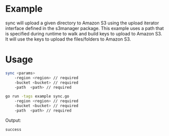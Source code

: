 # Example

sync will upload a given directory to Amazon S3 using the upload iterator interface defined in the
s3manager package. This example uses a path that is specified during runtime to walk and build keys
to upload to Amazon S3. It will use the keys to upload the files/folders to Amazon S3. 

# Usage

```sh
sync <params>
	-region <region> // required
	-bucket <bucket> // required
	-path  <path> // required
```

```sh
go run -tags example sync.go 
	-region <region> // required
	-bucket <bucket> // required
	-path  <path> // required
```

Output:
```
success
```
